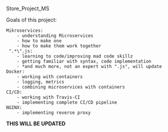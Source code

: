 Store_Project_MS

Goals of this project:

	Mikroservices:
		- understanding Microservices
		- how to make one
		- how to make them work together
	 ".*\".js:	
		- learning to code/improving mad code skillz
		- getting familiar with syntax, code implementation
		- *and much more, not an expert with ".js", will update 
	Docker: 
		- working with containers
		- logging, metrics
		- combining microservices with containers
	CI/CD: 
		- working with Travis-CI
		- implementing complete CI/CD pipeline
	NGINX: 
		- implementing reverse proxy  

**THIS WILL BE UPDATED**
